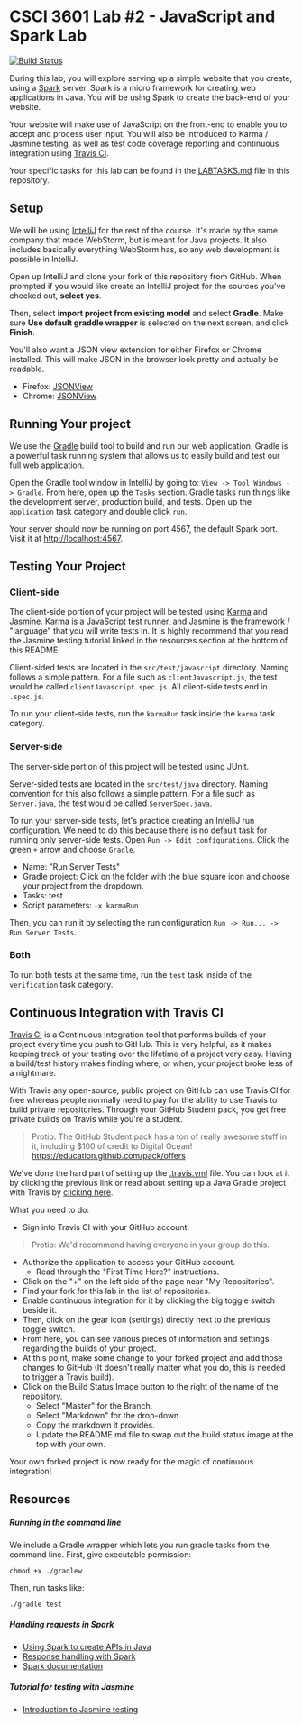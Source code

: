 # CSCI 3601 Lab #2 - JavaScript and Spark Lab

[![Build Status](https://travis-ci.com/joethe/3601-S16-lab2_javascript-node.svg?token=LxxL6VKVhy5gSxgHFAQ4&branch=master)](https://travis-ci.com/joethe/3601-S16-lab2_javascript-node)

During this lab, you will explore serving up a simple website that you create, using a [Spark][spark] server. Spark is a micro framework for creating web applications in Java. You will be using Spark to create the back-end of your website.

Your website will make use of JavaScript on the front-end to enable you to accept and process user input. You will also be introduced to Karma / Jasmine testing, as well as test code coverage reporting and continuous integration using [Travis CI][travis].

Your specific tasks for this lab can be found in the [LABTASKS.md][labtasks] file in this repository.

## Setup

We will be using [IntelliJ][intellij] for the rest of the course. It's made by the same company that made WebStorm, but is meant for Java projects. It also includes basically everything WebStorm has, so any web development is possible in IntelliJ.

Open up IntelliJ and clone your fork of this repository from GitHub. When prompted if you would like create an IntelliJ project for the sources you've checked out, **select yes**.

Then, select **import project from existing model** and select **Gradle**. Make sure **Use default graddle wrapper** is selected on the next screen, and click **Finish**.

You'll also want a JSON view extension for either Firefox or Chrome installed. This will make JSON in the browser look pretty and actually be readable.

* Firefox: [JSONView][jsonview-firefox]
* Chrome: [JSONView][jsonview-chrome]


## Running Your project

We use the [Gradle][gradle] build tool to build and run our web application. Gradle is a powerful task running system that allows us to easily build and test our full web application.

Open the Gradle tool window in IntelliJ by going to: `View -> Tool Windows -> Gradle`. From here, open up the `Tasks` section. Gradle tasks run things like the development server, production build, and tests. Open up the `application` task category and double click `run`.

Your server should now be running on port 4567, the default Spark port. Visit it at [http://localhost:4567][local].

## Testing Your Project

### Client-side

The client-side portion of your project will be tested using [Karma][karma] and [Jasmine][jasmine]. Karma is a JavaScript test runner, and Jasmine is the framework / "language" that you will write tests in. It is highly recommend that you read the Jasmine testing tutorial linked in the resources section at the bottom of this README.

Client-sided tests are located in the `src/test/javascript` directory. Naming follows a simple pattern. For a file such as `clientJavascript.js`, the test would be called `clientJavascript.spec.js`. All client-side tests end in `.spec.js`.

To run your client-side tests, run the `karmaRun` task inside the `karma` task category.

### Server-side

The server-side portion of this project will be tested using JUnit.

Server-sided tests are located in the `src/test/java` directory. Naming convention for this also follows a simple pattern. For a file such as `Server.java`, the test would be called `ServerSpec.java`.

To run your server-side tests, let's practice creating an IntelliJ run configuration. We need to do this because there is no default task for running only server-side tests. Open `Run -> Edit configurations`. Click the green `+` arrow and choose `Gradle`.

- Name: "Run Server Tests"
- Gradle project: Click on the folder with the blue square icon and choose your project from the dropdown.
- Tasks: test
- Script parameters: `-x karmaRun`

Then, you can run it by selecting the run configuration `Run -> Run... -> Run Server Tests`.

### Both

To run both tests at the same time, run the `test` task inside of the `verification` task category.

## Continuous Integration with Travis CI
[Travis CI][travis] is a Continuous Integration tool that performs builds of your project every time you push to GitHub. This is very helpful, as it makes keeping track of your testing over the lifetime of a project very easy. Having a build/test history makes finding where, or when, your project broke less of a nightmare.

With Travis any open-source, public project on GitHub can use Travis CI for free whereas people normally need to pay for the ability to use Travis to build private repositories. Through your GitHub Student pack, you get free private builds on Travis while you're a student.

> Protip: The GitHub Student pack has a ton of really awesome stuff in it, including $100 of credit to Digital Ocean! https://education.github.com/pack/offers

We've done the hard part of setting up the [.travis.yml][travis-yml] file. You can look at it by clicking the previous link or read about setting up a Java Gradle project with Travis by [clicking here][travis-java].

What you need to do:
- Sign into Travis CI with your GitHub account.

> Protip: We'd recommend having everyone in your group do this.

- Authorize the application to access your GitHub account.
  - Read through the "First Time Here?" instructions.
- Click on the "+" on the left side of the page near "My Repositories".
- Find your fork for this lab in the list of repositories.
- Enable continuous integration for it by clicking the big toggle switch beside it.
- Then, click on the gear icon (settings) directly next to the previous toggle switch.
- From here, you can see various pieces of information and settings regarding the builds of your project.
- At this point, make some change to your forked project and add those changes to GitHub (It doesn't really matter what you do, this is needed to trigger a Travis build).
- Click on the Build Status Image button to the right of the name of the repository.
  - Select "Master" for the Branch.
  - Select "Markdown" for the drop-down.
  - Copy the markdown it provides.
  - Update the README.md file to swap out the build status image at the top with your own.

Your own forked project is now ready for the magic of continuous integration!

## Resources
##### Running in the command line
We include a Gradle wrapper which lets you run gradle tasks from the command line. First, give executable permission:

```
chmod +x ./gradlew
```

Then, run tasks like:


```
./gradle test
```

##### Handling requests in Spark
- [Using Spark to create APIs in Java][spark-api]
- [Response handling with Spark][spark-response]
- [Spark documentation][spark-documentation]

##### Tutorial for testing with Jasmine
- [Introduction to Jasmine testing][jasmine-introduction]

[gradle]: https://gradle.org/
[intellij]: https://www.jetbrains.com/idea/
[jasmine]: https://jasmine.github.io/
[jasmine-introduction]: http://jasmine.github.io/2.0/introduction.html
[jsonview-chrome]: https://chrome.google.com/webstore/detail/jsonview/chklaanhfefbnpoihckbnefhakgolnmc?hl=en
[jsonview-firefox]: https://addons.mozilla.org/en-us/firefox/addon/jsonview/
[karma]: https://karma-runner.github.io/1.0/index.html
[labtasks]: LABTASKS.md
[local]: http://localhost:4567/
[spark]: http://sparkjava.com/
[spark-api]: http://nordicapis.com/using-spark-to-create-apis-in-java/
[spark-documentation]: http://sparkjava.com/documentation.html
[spark-response]: http://sparkjava.com/documentation.html#response
[travis]: https://travis-ci.org/
[travis-java]: https://docs.travis-ci.com/user/languages/java/
[travis-yml]: .travis.yml
